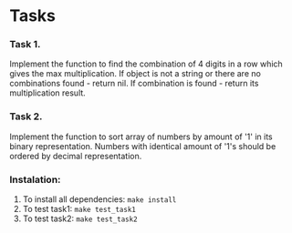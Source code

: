 # Tasks


### Task 1.
Implement the function to find the combination of 4 digits in a row which gives the max multiplication. If
object is not a string or there are no combinations found - return nil. If combination is found - return its
multiplication result.

### Task 2.
Implement the function to sort array of numbers by amount of &#39;1&#39; in its binary representation. Numbers
with identical amount of &#39;1&#39;s should be ordered by decimal representation.


### Instalation:

1. To install all dependencies:
```make install```
2. To test task1: 
```make test_task1```
3. To test task2: 
```make test_task2```
